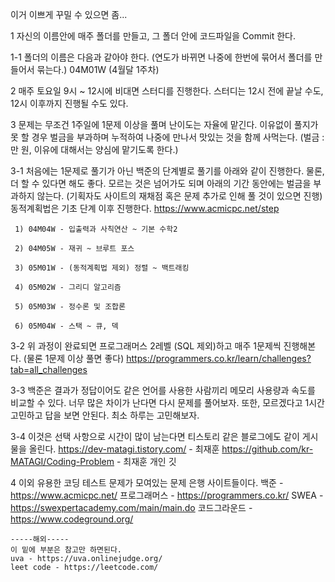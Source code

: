 이거 이쁘게 꾸밀 수 있으면 좀...

1 자신의 이름안에 매주 폴더를 만들고, 그 폴더 안에 코드파일을 Commit 한다.


1-1 폴더의 이름은 다음과 같아야 한다. (연도가 바뀌면 나중에 한번에 묶어서 폴더를 만들어서 묶는다.)
    04M01W (4월달 1주차)

2 매주 토요일 9시 ~ 12시에 비대면 스터디를 진행한다.
   스터디는 12시 전에 끝날 수도, 12시 이후까지 진행될 수도 있다.
   
3 문제는 무조건 1주일에 1문제 이상을 풀며 난이도는 자율에 맡긴다.
   이유없이 풀지가 못 할 경우 벌금을 부과하며 누적하여 나중에 만나서 맛있는 것을 함께 사먹는다.
   (벌금 : 만 원, 이유에 대해서는 양심에 맡기도록 한다.)
   
3-1  처음에는 1문제로 풀기가 아닌 백준의 단계별로 풀기를 아래와 같이 진행한다. 물론, 더 할 수 있다면 해도 좋다.
모르는 것은 넘어가도 되며 아래의 기간 동안에는 벌금을 부과하지 않는다. 
     (기획자도 사이트의 재채점 혹은 문제 추가로 인해 풀 것이 있으면 진행)
     동적계획법은 기초 단계 이후 진행한다. 
     https://www.acmicpc.net/step
     
     1) 04M04W - 입출력과 사칙연산 ~ 기본 수학2
      
     2) 04M05W - 재귀 ~ 브루트 포스
     
     3) 05M01W - (동적계획법 제외) 정렬 ~ 백트래킹
     
     4) 05M02W - 그리디 알고리즘
     
     5) 05M03W - 정수론 및 조합론
     
     6) 05M04W - 스택 ~ 큐, 덱
 
 3-2 위 과정이 완료되면 프로그래머스 2레벨 (SQL 제외)하고 매주 1문제씩 진행해본다. (물론 1문제 이상 풀면 좋다)
     https://programmers.co.kr/learn/challenges?tab=all_challenges
     
 3-3 백준은 결과가 정답이어도 같은 언어를 사용한 사람끼리 메모리 사용량과 속도를 비교할 수 있다.
     너무 많은 차이가 난다면 다시 문제를 풀어보자.
     또한, 모르겠다고 1시간 고민하고 답을 보면 안된다. 최소 하루는 고민해보자.
     
 3-4 이것은 선택 사항으로 시간이 많이 남는다면 티스토리 같은 블로그에도 같이 게시물을 올린다.
     https://dev-matagi.tistory.com/ - 최재훈
     https://github.com/kr-MATAGI/Coding-Problem - 최재훈 개인 깃
     
     
 4 이외 유용한 코딩 테스트 문제가 모여있는 문제 은행 사이트들이다.
    백준 - https://www.acmicpc.net/
    프로그래머스 - https://programmers.co.kr/
    SWEA - https://swexpertacademy.com/main/main.do
    코드그라운드 - https://www.codeground.org/
    
    -----해외-----
    이 밑에 부분은 참고만 하면된다.
    uva - https://uva.onlinejudge.org/
    leet code - https://leetcode.com/
     
   
